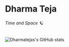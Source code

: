 <!-- Hi 👋 My name is Dharma Teja -->
Dharma Teja
===========================
<h6>Time and Space 🪐</h6>

<!-- ### Skills -->

<!---
Dharmateja176/Dharmateja176 is a ✨ special ✨ repository because its `README.md` (this file) appears on your GitHub profile.
You can click the Preview link to take a look at your changes.
--->

<!-- [![Anurag's GitHub stats-Dark](https://github-readme-stats.vercel.app/api?username=anuraghazra&show_icons=true&theme=dark#gh-dark-mode-only)](https://github.com/anuraghazra/github-readme-stats#gh-dark-mode-only)
[![Anurag's GitHub stats-Light](https://github-readme-stats.vercel.app/api?username=anuraghazra&show_icons=true&theme=default#gh-light-mode-only)](https://github.com/anuraghazra/github-readme-stats#gh-light-mode-only)-->

<!-- [![Top Langs](https://github-readme-stats.vercel.app/api/top-langs/?username=dharmateja176&layout=compact)](https://github.com/anuraghazra/github-readme-stats) -->
<!-- [![Top Langs](https://github-readme-stats.vercel.app/api/top-langs/?username=dharmateja176&hide_progress=true)](https://github.com/anuraghazra/github-readme-stats) -->

<!-- &hide=stars,commits,prs,issues,contribs -->
<!-- &count_private=true -->
<!-- &theme=transparent -->
<!-- &hide_borde=true -->
<!-- &include_all_commits -->
<!-- &count_private -->
![Dharmatejas's GitHub stats](https://github-readme-stats.vercel.app/api?username=Dharmateja176&include_all_commits=true&count_private=true&show_icons=true&theme=transparent&hide=stars&theme=dark#gh-dark-mode-only)
